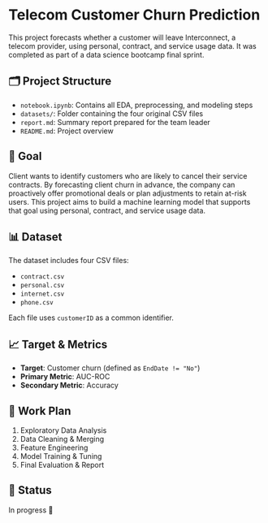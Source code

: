 # Telecom Customer Churn Prediction

This project forecasts whether a customer will leave Interconnect, a telecom provider, using personal, contract, and service usage data. It was completed as part of a data science bootcamp final sprint.

## 🗂️ Project Structure
- `notebook.ipynb`: Contains all EDA, preprocessing, and modeling steps
- `datasets/`: Folder containing the four original CSV files
- `report.md`: Summary report prepared for the team leader
- `README.md`: Project overview

## 🧠 Goal
Client wants to identify customers who are likely to cancel their service contracts. By forecasting client churn in advance, the company can proactively offer promotional deals or plan adjustments to retain at-risk users. This project aims to build a machine learning model that supports that goal using personal, contract, and service usage data.

## 📊 Dataset
The dataset includes four CSV files:
- `contract.csv`
- `personal.csv`
- `internet.csv`
- `phone.csv`

Each file uses `customerID` as a common identifier.

## 📈 Target & Metrics
- **Target**: Customer churn (defined as `EndDate != "No"`)
- **Primary Metric**: AUC-ROC
- **Secondary Metric**: Accuracy

## 🚧 Work Plan
1. Exploratory Data Analysis
2. Data Cleaning & Merging
3. Feature Engineering
4. Model Training & Tuning
5. Final Evaluation & Report

## 📌 Status
In progress 🚧
